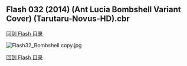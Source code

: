 ## Flash 032 (2014) (Ant Lucia Bombshell Variant Cover) (Tarutaru-Novus-HD).cbr


[回到 Flash 目录](https://github.com/alicewish/markdown/blob/master/series/Flash.md)


![Flash32_Bombshell copy.jpg](https://wx1.sinaimg.cn/large/6a9fdecagy1fq338b7ayqj21kw2fn4qp.jpg)

[回到 Flash 目录](https://github.com/alicewish/markdown/blob/master/series/Flash.md)

